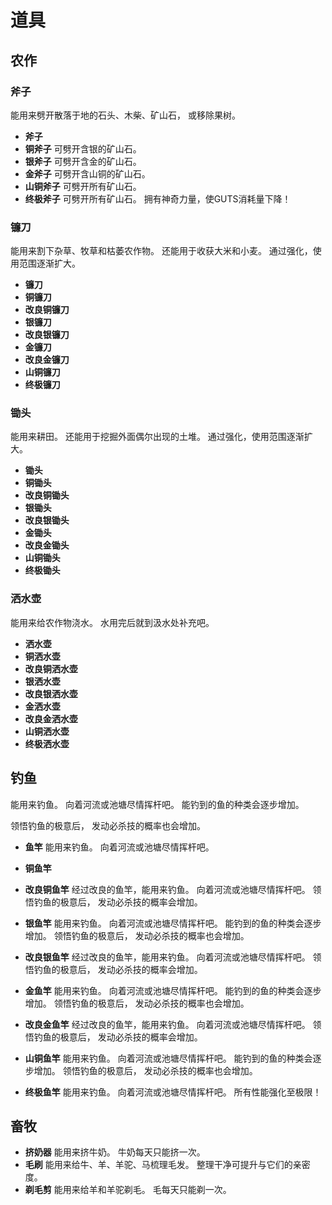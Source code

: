 # 道具

## 农作

### 斧子

能用来劈开散落于地的石头、木柴、矿山石，
或移除果树。

- **斧子**
- **铜斧子**
可劈开含银的矿山石。
- **银斧子**
可劈开含金的矿山石。
- **金斧子**
可劈开含山铜的矿山石。
- **山铜斧子**
可劈开所有矿山石。
- **终极斧子**
可劈开所有矿山石。
拥有神奇力量，使GUTS消耗量下降！

### 镰刀

能用来割下杂草、牧草和枯萎农作物。
还能用于收获大米和小麦。
通过强化，使用范围逐渐扩大。

- **镰刀**
- **铜镰刀**
- **改良铜镰刀**
- **银镰刀**
- **改良银镰刀**
- **金镰刀**
- **改良金镰刀**
- **山铜镰刀**
- **终极镰刀**

### 锄头

能用来耕田。
还能用于挖掘外面偶尔出现的土堆。
通过强化，使用范围逐渐扩大。

- **锄头**
- **铜锄头**
- **改良铜锄头**
- **银锄头**
- **改良银锄头**
- **金锄头**
- **改良金锄头**
- **山铜锄头**
- **终极锄头**

### 洒水壶

能用来给农作物浇水。
水用完后就到汲水处补充吧。

- **洒水壶**
- **铜洒水壶**
- **改良铜洒水壶**
- **银洒水壶**
- **改良银洒水壶**
- **金洒水壶**
- **改良金洒水壶**
- **山铜洒水壶**
- **终极洒水壶**

## 钓鱼

能用来钓鱼。
向着河流或池塘尽情挥杆吧。
能钓到的鱼的种类会逐步增加。

领悟钓鱼的极意后，
发动必杀技的概率也会增加。

- **鱼竿**
能用来钓鱼。
向着河流或池塘尽情挥杆吧。
- **铜鱼竿**

- **改良铜鱼竿**
经过改良的鱼竿，能用来钓鱼。
向着河流或池塘尽情挥杆吧。
领悟钓鱼的极意后，
发动必杀技的概率会增加。
- **银鱼竿**
能用来钓鱼。
向着河流或池塘尽情挥杆吧。
能钓到的鱼的种类会逐步增加。
领悟钓鱼的极意后，
发动必杀技的概率也会增加。
- **改良银鱼竿**
经过改良的鱼竿，能用来钓鱼。
向着河流或池塘尽情挥杆吧。
领悟钓鱼的极意后，
发动必杀技的概率会增加。
- **金鱼竿**
能用来钓鱼。
向着河流或池塘尽情挥杆吧。
能钓到的鱼的种类会逐步增加。
领悟钓鱼的极意后，
发动必杀技的概率也会增加。
- **改良金鱼竿**
经过改良的鱼竿，能用来钓鱼。
向着河流或池塘尽情挥杆吧。
领悟钓鱼的极意后，
发动必杀技的概率会增加。
- **山铜鱼竿**
能用来钓鱼。
向着河流或池塘尽情挥杆吧。
能钓到的鱼的种类会逐步增加。
领悟钓鱼的极意后，
发动必杀技的概率也会增加。
- **终极鱼竿**
能用来钓鱼。
向着河流或池塘尽情挥杆吧。
所有性能强化至极限！

## 畜牧

- **挤奶器**
能用来挤牛奶。
牛奶每天只能挤一次。
- **毛刷**
能用来给牛、羊、羊驼、马梳理毛发。
整理干净可提升与它们的亲密度。
- **剃毛剪**
能用来给羊和羊驼剃毛。
毛每天只能剃一次。
